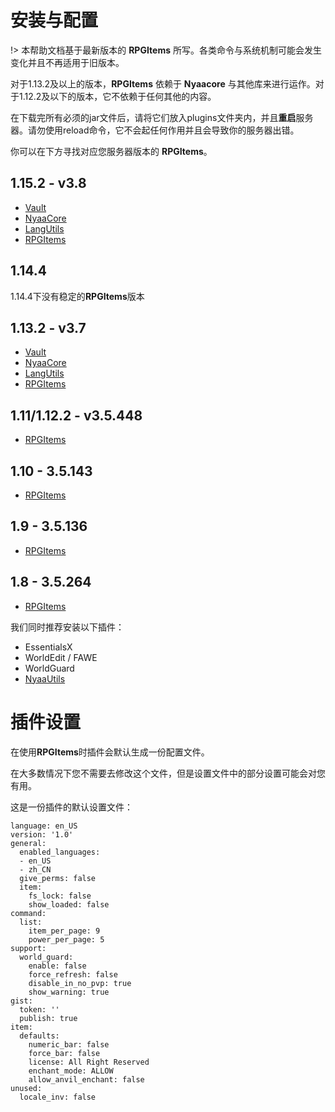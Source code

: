 # 安装与配置
!> 本帮助文档基于最新版本的 **RPGItems** 所写。各类命令与系统机制可能会发生变化并且不再适用于旧版本。

对于1.13.2及以上的版本，**RPGItems** 依赖于 **Nyaacore** 与其他库来进行运作。对于1.12.2及以下的版本，它不依赖于任何其他的内容。

在下载完所有必须的jar文件后，请将它们放入plugins文件夹内，并且**重启**服务器。请勿使用reload命令，它不会起任何作用并且会导致你的服务器出错。

你可以在下方寻找对应您服务器版本的 **RPGItems**。

## 1.15.2 - v3.8

- [Vault](https://www.spigotmc.org/resources/vault.34315/)
- [NyaaCore](https://ci.nyaacat.com/job/NyaaCore/362/artifact/build/libs/NyaaCore-mc1.15.2-7.1.362-shadowed.jar)
- [LangUtils](https://ci.nyaacat.com/job/LanguageUtils/25/artifact/build/libs/LangUtils-mc1.15.1-2.3.25.jar)
- [RPGItems](https://ci.nyaacat.com/job/RPGItems-reloaded/job/1.15/77/artifact/build/libs/RPGItems-mc1.15-3.8-77-release.jar)

## 1.14.4

1.14.4下没有稳定的**RPGItems**版本

## 1.13.2 - v3.7

- [Vault](https://www.spigotmc.org/resources/vault.34315/)
- [NyaaCore](https://github.com/NyaaCat/NyaaCore/releases/download/v6.3.329-mc1.13.2/NyaaCore-v6.3.329-mc1.13.2.jar)
- [LangUtils](https://github.com/NyaaCat/LanguageUtils/releases/download/v2.1.17-mc1.13.1/LangUtils-v2.1.17-mc1.13.1.jar)
- [RPGItems](https://github.com/NyaaCat/RPGItems-reloaded/releases/download/v3.7.762-mc1.13.2/rpgitem-reloaded-3.7.762-mc1.13.2.jar)

## 1.11/1.12.2 - v3.5.448

- [RPGItems](https://github.com/NyaaCat/RPGitems-reloaded/releases/download/1.11-v3.5.448/rpgitem-reloaded-mc1.11-v3.5.448.jar)

## 1.10 - 3.5.143

- [RPGItems](https://github.com/NyaaCat/RPGitems-reloaded/releases/download/1.10-v3.5.143/RPGitems-reloaded.jar)

## 1.9 - 3.5.136

- [RPGItems](https://github.com/NyaaCat/RPGitems-reloaded/releases/download/1.9-v3.5.136/RPGitems-reloaded.jar)

## 1.8 - 3.5.264

- [RPGItems](https://github.com/NyaaCat/RPGitems-reloaded/releases/download/1.8-v3.5.264/rpgitem-reloaded-1.8-v.264.jar)


我们同时推荐安装以下插件：

- EssentialsX
- WorldEdit / FAWE
- WorldGuard
- [NyaaUtils](https://ci.nyaacat.com/job/NyaaUtils/261/artifact/build/libs/NyaaUtils-mc1.15.1-7.1.261.jar)

# 插件设置

在使用**RPGItems**时插件会默认生成一份配置文件。

在大多数情况下您不需要去修改这个文件，但是设置文件中的部分设置可能会对您有用。

这是一份插件的默认设置文件：

```
language: en_US
version: '1.0'
general:
  enabled_languages:
  - en_US
  - zh_CN
  give_perms: false
  item:
    fs_lock: false
    show_loaded: false
command:
  list:
    item_per_page: 9
    power_per_page: 5
support:
  world_guard:
    enable: false
    force_refresh: false
    disable_in_no_pvp: true
    show_warning: true
gist:
  token: ''
  publish: true
item:
  defaults:
    numeric_bar: false
    force_bar: false
    license: All Right Reserved
    enchant_mode: ALLOW
    allow_anvil_enchant: false
unused:
  locale_inv: false
```

